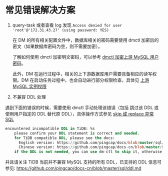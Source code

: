 常见错误解决方案
===

1. query-task 或者查看 log 发现 `Access denied for user 'root'@'172.31.43.27' (using password: YES)`

   在 DM 的所有相关配置文件中，数据库相关的密码需要使用 dmctl 加密后的密文（如果数据库密码为空，则不需要加密）。 

   了解如何使用 dmctl 加密明文密码，可以参考 [dmctl 加密上游 MySQL 用户密码](../maintenance/dm-ansible.md#dmctl-加密上游-mysql-用户密码)。

   此外，DM 在运行过程中，相关的上下游数据库用户需要具备相应的读写权限。DM 在启动任务过程中，也会自动进行部分权限检查，具体见 [上游 MySQL 实例权限](../task-handling/check-mysql.md)

2. 不兼容 DDL 处理

遇到下面的错误的时候，需要使用 dmctl 手动处理该错误（包括 跳过该 DDL 或 使用用户指定的 DDL 替代原 DDL），具体操作方式参见 [skip 或 replace 异常 SQL](./troubleshoot/skip-replace-sqls.md)
```sql
encountered incompatible DDL in TiDB: %s
	please confirm your DDL statement is correct and needed.
	for TiDB compatible DDL, please see the docs:
	  English version: https://github.com/pingcap/docs/blob/master/sql/ddl.md
	  Chinese version: https://github.com/pingcap/docs-cn/blob/master/sql/ddl.md
	if the DDL is not needed, you can use dm-ctl to skip it, otherwise u also can use dm-ctl to replace it.
```

并且请关注 TiDB 当前并不兼容 MySQL 支持的所有 DDL，已支持的 DDL 信息可参见: <https://github.com/pingcap/docs-cn/blob/master/sql/ddl.md>

